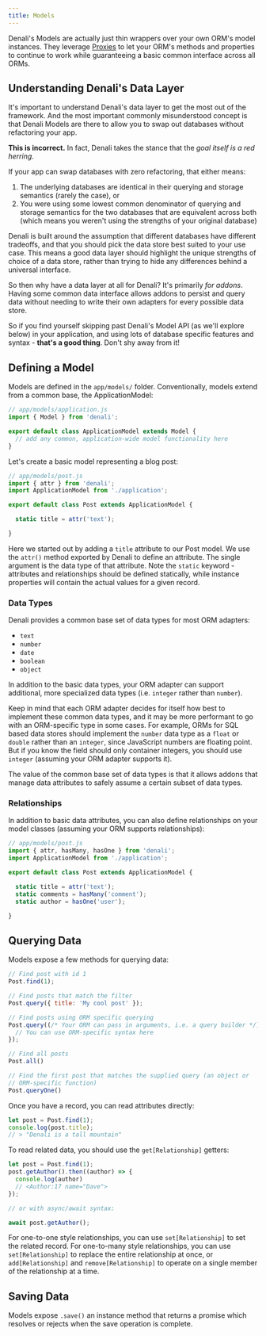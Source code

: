 ```yaml
---
title: Models
---
```


Denali's Models are actually just thin wrappers over your own ORM's model
instances. They leverage
[Proxies](https://developer.mozilla.org/en-US/docs/Web/JavaScript/Reference/Global_Objects/Proxy)
to let your ORM's methods and properties to continue to work while guaranteeing
a basic common interface across all ORMs.

## Understanding Denali's Data Layer

It's important to understand Denali's data layer to get the most out of the
framework. And the most important commonly misunderstood concept is that Denali
Models are there to allow you to swap out databases without refactoring your
app.

**This is incorrect.** In fact, Denali takes the stance that the _goal itself is
a red herring_.

If your app can swap databases with zero refactoring, that either means:

1. The underlying databases are identical in their querying and storage
semantics (rarely the case), or
2. You were using some lowest common denominator of querying and storage semantics for the two databases that are
equivalent across both (which means you weren't using the strengths of your original
database)

Denali is built around the assumption that different databases have different
tradeoffs, and that you should pick the data store best suited to your use case.
This means a good data layer should highlight the unique strengths of choice of
a data store, rather than trying to hide any differences behind a universal
interface.

So then why have a data layer at all for Denali? It's primarily _for addons_.
Having some common data interface allows addons to persist and query data
without needing to write their own adapters for every possible data store.

So if you find yourself skipping past Denali's Model API (as we'll explore
below) in your application, and using lots of database specific features and
syntax - **that's a good thing**. Don't shy away from it!

## Defining a Model

Models are defined in the `app/models/` folder. Conventionally, models extend
from a common base, the ApplicationModel:

```js
// app/models/application.js
import { Model } from 'denali';

export default class ApplicationModel extends Model {
  // add any common, application-wide model functionality here
}
```

Let's create a basic model representing a blog post:

```js
// app/models/post.js
import { attr } from 'denali';
import ApplicationModel from './application';

export default class Post extends ApplicationModel {

  static title = attr('text');

}
```

Here we started out by adding a `title` attribute to our Post model. We use the
`attr()` method exported by Denali to define an attribute. The single argument
is the data type of that attribute. Note the `static` keyword - attributes and
relationships should be defined statically, while instance properties will
contain the actual values for a given record.

### Data Types

Denali provides a common base set of data types for most ORM adapters:

* `text`
* `number`
* `date`
* `boolean`
* `object`

In addition to the basic data types, your ORM adapter can support additional,
more specialized data types (i.e. `integer` rather than `number`).

Keep in mind that each ORM adapter decides for itself how best to implement
these common data types, and it may be more performant to go with an
ORM-specific type in some cases. For example, ORMs for SQL based data stores
should implement the `number` data type as a `float` or `double` rather than an
`integer`, since JavaScript numbers are floating point. But if you know the
field should only container integers, you should use `integer` (assuming your
ORM adapter supports it).

The value of the common base set of data types is that it allows addons that
manage data attributes to safely assume a certain subset of data types.

### Relationships

In addition to basic data attributes, you can also define relationships on your model classes (assuming your ORM supports relationships):

```js
// app/models/post.js
import { attr, hasMany, hasOne } from 'denali';
import ApplicationModel from './application';

export default class Post extends ApplicationModel {

  static title = attr('text');
  static comments = hasMany('comment');
  static author = hasOne('user');

}
```

## Querying Data

Models expose a few methods for querying data:

```js
// Find post with id 1
Post.find(1);

// Find posts that match the filter
Post.query({ title: 'My cool post' });

// Find posts using ORM specific querying
Post.query((/* Your ORM can pass in arguments, i.e. a query builder */) => {
  // You can use ORM-specific syntax here
});

// Find all posts
Post.all()

// Find the first post that matches the supplied query (an object or
// ORM-specific function)
Post.queryOne()
```

Once you have a record, you can read attributes directly:

```js
let post = Post.find(1);
console.log(post.title);
// > "Denali is a tall mountain"
```

To read related data, you should use the `get[Relationship]` getters:

```js
let post = Post.find(1);
post.getAuthor().then((author) => {
  console.log(author)
  // <Author:17 name="Dave">
});

// or with async/await syntax:

await post.getAuthor();
```

For one-to-one style relationships, you can use `set[Relationship]` to set the
related record. For one-to-many style relationships, you can use
`set[Relationship]` to replace the entire relationship at once, or
`add[Relationship]` and `remove[Relationship]` to operate on a single member
of the relationship at a time.

## Saving Data

Models expose `.save()` an instance method that returns a promise which resolves
or rejects when the save operation is complete.
